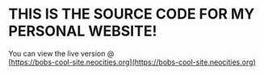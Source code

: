 # THIS IS THE SOURCE CODE FOR MY PERSONAL WEBSITE!
You can view the live version @ <br>
[https://bobs-cool-site.neocities.org](https://bobs-cool-site.neocities.org)
